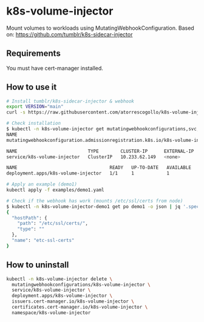 # k8s-volume-injector
Mount volumes to workloads using MutatingWebhookConfiguration. Based on: https://github.com/tumblr/k8s-sidecar-injector


## Requirements
You must have cert-manager installed.

## How to use it
```bash
# Install tumblr/k8s-sidecar-injector & webhook
export VERSION="main"
curl -s https://raw.githubusercontent.com/atorrescogollo/k8s-volume-injector/${VERSION}/deploy/install.sh | bash
```

```bash
# Check installation
$ kubectl -n k8s-volume-injector get mutatingwebhookconfigurations,svc,deploy
NAME                                                                            WEBHOOKS   AGE
mutatingwebhookconfiguration.admissionregistration.k8s.io/k8s-volume-injector   1          1h

NAME                          TYPE        CLUSTER-IP      EXTERNAL-IP   PORT(S)   AGE
service/k8s-volume-injector   ClusterIP   10.233.62.149   <none>        443/TCP   1h

NAME                                  READY   UP-TO-DATE   AVAILABLE   AGE
deployment.apps/k8s-volume-injector   1/1     1            1           1h

# Apply an example (demo1)
kubectl apply -f examples/demo1.yaml
```
```bash
# Check if the webhook has work (mounts /etc/ssl/certs from node)
$ kubectl -n k8s-volume-injector-demo1 get po demo1 -o json | jq '.spec.volumes[]|select(.name=="etc-ssl-certs")'
{
  "hostPath": {
    "path": "/etc/ssl/certs/",
    "type": ""
  },
  "name": "etc-ssl-certs"
}
```

## How to uninstall
```bash
kubectl -n k8s-volume-injector delete \
  mutatingwebhookconfigurations/k8s-volume-injector \
  service/k8s-volume-injector \
  deployment.apps/k8s-volume-injector \
  issuers.cert-manager.io/k8s-volume-injector \
  certificates.cert-manager.io/k8s-volume-injector \
  namespace/k8s-volume-injector
```
